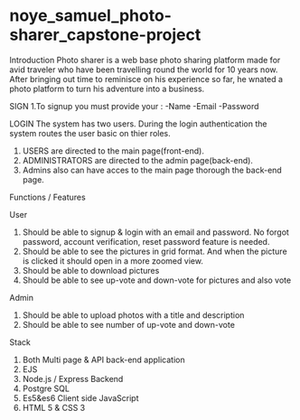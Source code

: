 # noye_samuel_photo-sharer_capstone-project
Introduction
Photo sharer is a web base photo sharing platform made for avid traveler who have been travelling round the world for 10 
years now. After bringing out time to reminisce on his experience so far, he wnated a photo platform to turn his adventure into a business.


SIGN
1.To signup you must provide your :
  -Name
  -Email
  -Password 



LOGIN
The system has two users. During the login authentication the system routes the user basic on thier roles.
  1. USERS are directed to the main page(front-end).
  2. ADMINISTRATORS are directed to the admin page(back-end). 
  3. Admins also can have acces to the main page thorough the back-end page.


Functions / Features

User
1. Should be able to signup & login with an email and password. No forgot 
password, account verification, reset password feature is needed.
2. Should be able to see the pictures in grid format. And when the picture is clicked it 
should open in a more zoomed view.
3. Should be able to download pictures
4. Should be able to see up-vote and down-vote for pictures and also vote

Admin
1. Should be able to upload photos with a title and description
2. Should be able to see number of up-vote and down-vote

Stack
 1. Both Multi page & API back-end application
 2. EJS
 3. Node.js / Express Backend
 4. Postgre SQL
  5. Es5&es6 Client side JavaScript
 6.  HTML 5 & CSS 3

